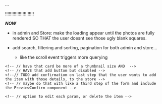 <!-- // a lot of logic will need to be made bc like it WAS expecting that json list and now i need to UPDATE THROUGHOUT to have it use the db! -->... 

<!-- TODO: make the whpole app be agnostic.... like a total agnostic that could just be skeleton and any kind of data thats realted to eachother could e pluugged into it... or really just great skeleton to use for any starting point wiht a new React App -->

!!!!!!!!!!!!!!!!!!!!!!!
<!--TODO first prob need to like have the notes go to database instead of local stopreage.. but really just using ids to relate so may be okay for now... -->

*****NOW*****
<!-- * okay just got the storeItem taGS TO persist.... thats it.. keep going and get themn hooked up all the way to the store items -->
<!-- ! Work on this next.. and start the linkedIn course yaaa
? THEN.. start to hook it up to the rest of theapp.. connect to  the store items and shit and the admin stuff too 
*  the notes are all about the different products and there will then be an option on each produc card; view any related notes for this product made by you [or others] ... its like a portal...
    ? - cant use tags for store items.. tags are for searchign and shiz

! click on the note symbol on the storeItemCard => opens up notes view of all notes that relate to that store item... so using like routing for that in the url... also an addNote option from the storeItem itseldf?
? but if you hover over the symbol.. the popup holds the titles of all the notes related to it...

* maybe just something in the top right corner that says which shop itemS it belongs to

-->


- in admin and Store: make the loading appear until the photos are fully rendered SO THAT the user doesnt see those ugly blank squares.


- add search, filtering and sorting, pagination for both admin and store...
    - like the scroll event triggers more querying

    
<!-- // TODO have a flash notification message thing at top corner to alert users of things happening but not blocking the ui 
// the items getting removed from cart
// added to cart?
// admin items added to store
// admin item updated
-->
<!-- // the final details part of form Steps:  -->
    <!-- // have that card be more of a thumbnail size AND  -->
    <!-- // HAVE that add button but disabled -->
    <!--// TODO add confirmation on last step that the user wants to add the item with those details, to the store -->
    <!-- // maybe do that with like a third step of the form and include the PreviewConfirm component -->


<!-- // - EditForm will list all the current items with a <Stack> and just thumbnail images.. -->
    <!-- // option to edit each param, or delete the item -->
<!-- // add all the credidatiopn needed -->